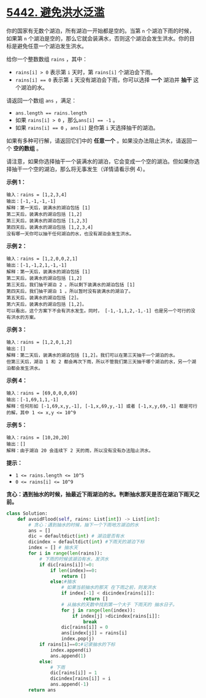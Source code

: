# [5442. 避免洪水泛滥](<https://leetcode-cn.com/contest/weekly-contest-194/problems/avoid-flood-in-the-city/>)

你的国家有无数个湖泊，所有湖泊一开始都是空的。当第 `n` 个湖泊下雨的时候，如果第 `n` 个湖泊是空的，那么它就会装满水，否则这个湖泊会发生洪水。你的目标是避免任意一个湖泊发生洪水。

给你一个整数数组 `rains` ，其中：

- `rains[i] > 0` 表示第 `i` 天时，第 `rains[i]` 个湖泊会下雨。
- `rains[i] == 0` 表示第 `i` 天没有湖泊会下雨，你可以选择 **一个** 湖泊并 **抽干** 这个湖泊的水。

请返回一个数组 `ans` ，满足：

- `ans.length == rains.length`
- 如果 `rains[i] > 0` ，那么`ans[i] == -1` 。
- 如果 `rains[i] == 0` ，`ans[i]` 是你第 `i` 天选择抽干的湖泊。

如果有多种可行解，请返回它们中的 **任意一个** 。如果没办法阻止洪水，请返回一个 **空的数组** 。

请注意，如果你选择抽干一个装满水的湖泊，它会变成一个空的湖泊。但如果你选择抽干一个空的湖泊，那么将无事发生（详情请看示例 4）。

**示例 1：**

```
输入：rains = [1,2,3,4]
输出：[-1,-1,-1,-1]
解释：第一天后，装满水的湖泊包括 [1]
第二天后，装满水的湖泊包括 [1,2]
第三天后，装满水的湖泊包括 [1,2,3]
第四天后，装满水的湖泊包括 [1,2,3,4]
没有哪一天你可以抽干任何湖泊的水，也没有湖泊会发生洪水。
```

**示例 2：**

```
输入：rains = [1,2,0,0,2,1]
输出：[-1,-1,2,1,-1,-1]
解释：第一天后，装满水的湖泊包括 [1]
第二天后，装满水的湖泊包括 [1,2]
第三天后，我们抽干湖泊 2 。所以剩下装满水的湖泊包括 [1]
第四天后，我们抽干湖泊 1 。所以暂时没有装满水的湖泊了。
第五天后，装满水的湖泊包括 [2]。
第六天后，装满水的湖泊包括 [1,2]。
可以看出，这个方案下不会有洪水发生。同时， [-1,-1,1,2,-1,-1] 也是另一个可行的没有洪水的方案。
```

**示例 3：**

```
输入：rains = [1,2,0,1,2]
输出：[]
解释：第二天后，装满水的湖泊包括 [1,2]。我们可以在第三天抽干一个湖泊的水。
但第三天后，湖泊 1 和 2 都会再次下雨，所以不管我们第三天抽干哪个湖泊的水，另一个湖泊都会发生洪水。
```

**示例 4：**

```
输入：rains = [69,0,0,0,69]
输出：[-1,69,1,1,-1]
解释：任何形如 [-1,69,x,y,-1], [-1,x,69,y,-1] 或者 [-1,x,y,69,-1] 都是可行的解，其中 1 <= x,y <= 10^9
```

**示例 5：**

```
输入：rains = [10,20,20]
输出：[]
解释：由于湖泊 20 会连续下 2 天的雨，所以没有没有办法阻止洪水。
```

 

**提示：**

- `1 <= rains.length <= 10^5`
- `0 <= rains[i] <= 10^9`

**贪心：遇到抽水的时候，抽最近下雨湖泊的水。判断抽水那天是否在湖泊下雨天之前。**

```python
class Solution:
    def avoidFlood(self, rains: List[int]) -> List[int]:
        # 贪心：遇到抽水的时候，抽下一个下雨地方湖泊的水
        ans = []
        dic = defaultdict(int) # 湖泊是否有水
        dicindex = defaultdict(int) #下雨天的湖泊下标
        index = [] # 抽水天
        for i in range(len(rains)):
            # 下雨的时候该湖泊有水，发洪水
            if dic[rains[i]]!=0:
                if len(index)==0:
                    return []
                else:#抽水
                    # 如果当前抽水的那天 在下雨之前，则发洪水
                    if index[-1] < dicindex[rains[i]]:
                            return []
                    # 从抽水的天数中找到第一个大于 下雨天的 抽水日子。
                    for j in range(len(index)):
                        if index[j] >dicindex[rains[i]]:
                            break
                    dic[rains[i]] = 0
                    ans[index[j]] = rains[i]
                    index.pop(j)
            if rains[i]==0:#记录抽水的下标
                index.append(i)
                ans.append(1)
            else:
                # 下雨
                dic[rains[i]] = 1
                dicindex[rains[i]] = i
                ans.append(-1)
        return ans
```


